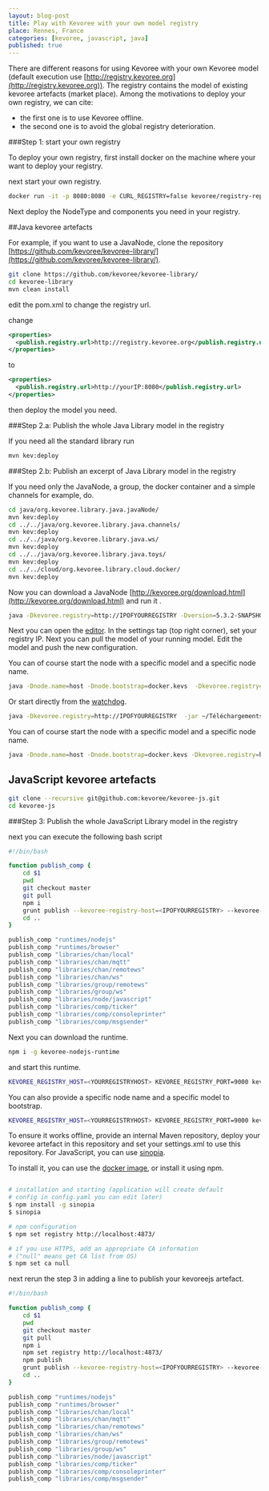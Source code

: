 ```yaml
---
layout: blog-post
title: Play with Kevoree with your own model registry
place: Rennes, France
categories: [kevoree, javascript, java]
published: true
---
```


There are different reasons for using Kevoree with your own Kevoree model (default execution use [http://registry.kevoree.org](http://registry.kevoree.org)). The registry contains the model of existing kevoree artefacts (market place). Among the motivations to deploy your own registry, we can cite:

- the first one is to use Kevoree offline.
- the second one is to avoid the global registry deterioration.

<!--more-->

###Step 1: start your own registry

To deploy your own registry, first install docker on the machine where your want to deploy your registry.

next start your own registry.

```bash
docker run -it -p 8080:8080 -e CURL_REGISTRY=false kevoree/registry-replica
```

Next deploy the NodeType and components you need in your registry.

##Java kevoree artefacts

For example, if you want to use a JavaNode, clone the repository [https://github.com/kevoree/kevoree-library/](https://github.com/kevoree/kevoree-library/).



```bash
git clone https://github.com/kevoree/kevoree-library/
cd kevoree-library
mvn clean install
```

edit the pom.xml to change the registry url.

change

```xml
<properties>
  <publish.registry.url>http://registry.kevoree.org</publish.registry.url>
</properties>
```

to

```xml
<properties>
  <publish.registry.url>http://yourIP:8080</publish.registry.url>
</properties>
```

then deploy the model you need.

###Step 2.a: Publish the whole Java Library model in the registry

If you need all the standard library run

```bash
mvn kev:deploy
```

###Step 2.b: Publish an excerpt of Java Library model in the registry

If you need only the JavaNode, a group, the docker container and a simple channels for example, do.

```bash
cd java/org.kevoree.library.java.javaNode/
mvn kev:deploy
cd ../../java/org.kevoree.library.java.channels/
mvn kev:deploy
cd ../../java/org.kevoree.library.java.ws/
mvn kev:deploy
cd ../../java/org.kevoree.library.java.toys/
mvn kev:deploy
cd ../../cloud/org.kevoree.library.cloud.docker/
mvn kev:deploy
```


Now you can download a JavaNode [http://kevoree.org/download.html](http://kevoree.org/download.html) and run it .

```bash
java -Dkevoree.registry=http://IPOFYOURREGISTRY -Dversion=5.3.2-SNAPSHOT -Dkevoree.version=5.3.2-SNAPSHOT -jar ~/Téléchargements/org.kevoree.platform.standalone-5.3.2-20160128.112324-2.jar
```

Next you can open the [editor](http://editor.kevoree.org). In the settings tap (top right corner), set your registry IP. Next you can pull the model of your running model. Edit the model and push the new configuration.

You can of course start the node with a specific model and a specific node name.

```bash
java -Dnode.name=host -Dnode.bootstrap=docker.kevs  -Dkevoree.registry=http://IPOFYOURREGISTRY -Dversion=5.3.2-SNAPSHOT -Dkevoree.version=5.3.2-SNAPSHOT -jar ~/Téléchargements/org.kevoree.platform.standalone-5.3.2-20160128.112324-2.jar
```

Or start directly from the [watchdog](http://oss.sonatype.org/service/local/artifact/maven/redirect?r=public&g=org.kevoree.watchdog&a=org.kevoree.watchdog&v=RELEASE).

```bash
java -Dkevoree.registry=http://IPOFYOURREGISTRY  -jar ~/Téléchargements/org.kevoree.watchdog-0.27.jar 5.3.2-SNAPSHOT
```

You can of course start the node with a specific model and a specific node name.


```bash
java -Dnode.name=host -Dnode.bootstrap=docker.kevs -Dkevoree.registry=http://IPOFYOURREGISTRY  -jar ~/Téléchargements/org.kevoree.watchdog-0.27.jar 5.3.2-SNAPSHOT
```

## JavaScript kevoree artefacts

```bash
git clone --recursive git@github.com:kevoree/kevoree-js.git
cd kevoree-js
```

###Step 3: Publish the whole JavaScript Library model in the registry


next you can execute the following bash script

```bash
#!/bin/bash

function publish_comp {
    cd $1
    pwd
    git checkout master
    git pull
    npm i
    grunt publish --kevoree-registry-host=<IPOFYOURREGISTRY> --kevoree-registry-port=8080
    cd ..
}

publish_comp "runtimes/nodejs"
publish_comp "runtimes/browser"
publish_comp "libraries/chan/local"
publish_comp "libraries/chan/mqtt"
publish_comp "libraries/chan/remotews"
publish_comp "libraries/chan/ws"
publish_comp "libraries/group/remotews"
publish_comp "libraries/group/ws"
publish_comp "libraries/node/javascript"
publish_comp "libraries/comp/ticker"
publish_comp "libraries/comp/consoleprinter"
publish_comp "libraries/comp/msgsender"
```

Next you can download the runtime.

```bash
npm i -g kevoree-nodejs-runtime
```


and start this runtime.


```bash
KEVOREE_REGISTRY_HOST=<YOURREGISTRYHOST> KEVOREE_REGISTRY_PORT=9000 kevoreejs
```

You can also provide a specific node name and a specific model to bootstrap.

```bash
KEVOREE_REGISTRY_HOST=<YOURREGISTRYHOST> KEVOREE_REGISTRY_PORT=9000 kevoreejs --nodeName node0 --kevscript model.kevs
```

To ensure it works offline, provide an internal Maven repository, deploy your kevoree artefact in this repository and set your settings.xml to use this repository. For JavaScript, you can use [sinopia](https://www.npmjs.com/package/sinopia).

To install it, you can use the [docker image](https://registry.hub.docker.com/u/keyvanfatehi/sinopia/), or install it using npm.

```bash

# installation and starting (application will create default
# config in config.yaml you can edit later)
$ npm install -g sinopia
$ sinopia

# npm configuration
$ npm set registry http://localhost:4873/

# if you use HTTPS, add an appropriate CA information
# ("null" means get CA list from OS)
$ npm set ca null
```

next rerun the step 3 in adding a line to publish your kevoreejs artefact.

```bash
#!/bin/bash

function publish_comp {
    cd $1
    pwd
    git checkout master
    git pull
    npm i
    npm set registry http://localhost:4873/
    npm publish
    grunt publish --kevoree-registry-host=<IPOFYOURREGISTRY> --kevoree-registry-port=8080
    cd ..
}

publish_comp "runtimes/nodejs"
publish_comp "runtimes/browser"
publish_comp "libraries/chan/local"
publish_comp "libraries/chan/mqtt"
publish_comp "libraries/chan/remotews"
publish_comp "libraries/chan/ws"
publish_comp "libraries/group/remotews"
publish_comp "libraries/group/ws"
publish_comp "libraries/node/javascript"
publish_comp "libraries/comp/ticker"
publish_comp "libraries/comp/consoleprinter"
publish_comp "libraries/comp/msgsender"
```
